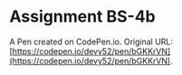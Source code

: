 # Assignment BS-4b

A Pen created on CodePen.io. Original URL: [https://codepen.io/devy52/pen/bGKKrVN](https://codepen.io/devy52/pen/bGKKrVN).

